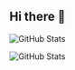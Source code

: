 ## Hi there 👋

![GitHub Stats](https://github-readme-stats.vercel.app/api/top-langs/?username=orchardpark&theme=default&show_icons=true&hide_border=true&layout=compact)

![GitHub Stats](https://streak-stats.demolab.com?user=orchardpark&theme=default&hide_border=true)
